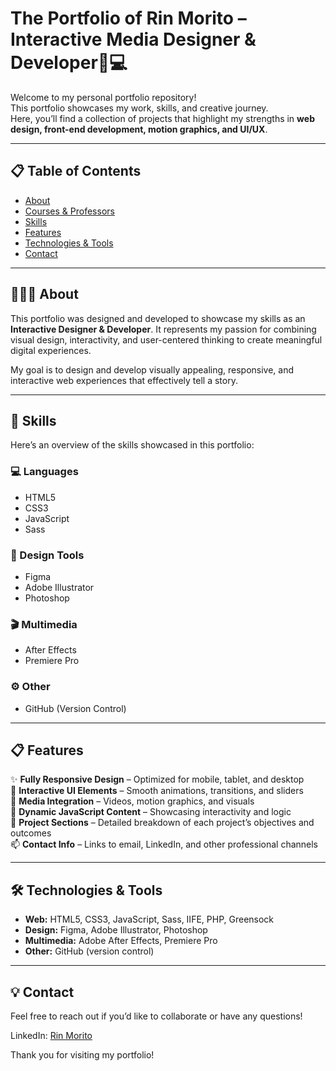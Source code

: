 # The Portfolio of Rin Morito – Interactive Media Designer & Developer🎨💻

Welcome to my personal portfolio repository!  
This portfolio showcases my work, skills, and creative journey.  
Here, you’ll find a collection of projects that highlight my strengths in **web design, front-end development, motion graphics, and UI/UX**.

---

## 📋 Table of Contents
- [About](#about-)
- [Courses & Professors](#courses--professors)
- [Skills](#skills-)
- [Features](#features-)
- [Technologies & Tools](#technologies--tools)
- [Contact](#contact-)

---

## 👩🏻‍💻 About
This portfolio was designed and developed to showcase my skills as an **Interactive Designer & Developer**.
It represents my passion for combining visual design, interactivity, and user-centered thinking to create meaningful digital experiences.

My goal is to design and develop visually appealing, responsive, and interactive web experiences that effectively tell a story.

---

## 🥷 Skills
Here’s an overview of the skills showcased in this portfolio:

### 💻 Languages
- HTML5  
- CSS3  
- JavaScript  
- Sass

### 🧰 Design Tools
- Figma  
- Adobe Illustrator  
- Photoshop  

### 🎬 Multimedia
- After Effects  
- Premiere Pro  

### ⚙️ Other
- GitHub (Version Control)  

---

## 📋 Features
✨ **Fully Responsive Design** – Optimized for mobile, tablet, and desktop  
🎨 **Interactive UI Elements** – Smooth animations, transitions, and sliders  
🎥 **Media Integration** – Videos, motion graphics, and visuals  
🧩 **Dynamic JavaScript Content** – Showcasing interactivity and logic  
📂 **Project Sections** – Detailed breakdown of each project’s objectives and outcomes  
📫 **Contact Info** – Links to email, LinkedIn, and other professional channels  

---

## 🛠️ Technologies & Tools
- **Web:** HTML5, CSS3, JavaScript, Sass, IIFE, PHP, Greensock
- **Design:** Figma, Adobe Illustrator, Photoshop  
- **Multimedia:** Adobe After Effects, Premiere Pro  
- **Other:** GitHub (version control)  

---

## 💡 Contact
Feel free to reach out if you’d like to collaborate or have any questions!

LinkedIn: [Rin Morito](https://www.linkedin.com/in/rin-morito-7b9868329)

Thank you for visiting my portfolio!
